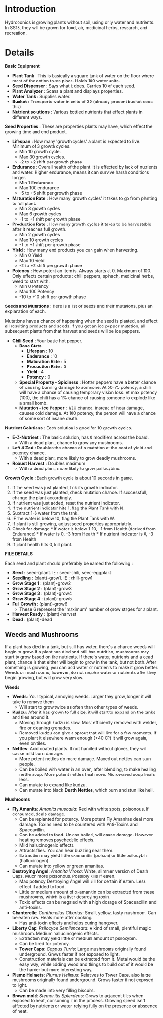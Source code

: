 # Introduction #

Hydroponics is growing plants without soil, using only water and nutrients. In SS13, they will be grown for food, air, medicinal herbs, research, and recreation.


# Details #

**Basic Equipment**
  * **Plant Tank** : This is basically a square tank of water on the floor where most of the action takes place. Holds 100 water units.
  * **Seed Dispenser** : Says what it does. Carries 10 of each seed.
  * **Plant Analyzer** : Scans a plant and displays properties.
  * **Water Tank** : Supplies water.
  * **Bucket** : Transports water in units of 30 (already-present bucket does this)
  * **Nutrient solutions** : Various bottled nutrients that effect plants in different ways.

**Seed Properties** : These are properties plants may have, which effect the growing time and end product.
  * **Lifespan** : How many 'growth cycles' a plant is expected to live. Minimum of 3 growth cycles.
    * Min 10 growth cycle.
    * Max 30 growth cycles.
    * -2 to +2 shift per growth phase
  * **Endurance** : Overall health of the plant. It is effected by lack of nutrients and water. Higher endurance, means it can survive harsh conditions longer.
    * Min 1 Endurance
    * Max 100 endurance
    * -5 to +5 shift per growth phase
  * **Maturation Rate** : How many 'growth cycles' it takes to go from planting to full plant.
    * Min 3 growth cycles
    * Max 6 growth cycles
    * -1 to +1 shift per growth phase
  * **Production Rate** : How many growth cycles it takes to be harvestable after it reaches full growth.
    * Min 2 growth cycles
    * Max 10 growth cycles
    * -1 to +1 shift per growth phase
  * **Yield** : How many end products you can gain when harvesting.
    * Min 0 Yield
    * Max 10 yield
    * -2 to +2 shift per growth phase
  * **Potency** : How potent an item is. Always starts at 0. Maximum of 100. Only effects certain products : chili peppers, spinach, medicinal herbs, weed to start with.
    * Min 0 Potency
    * Max 100 Potency
    * -10 to +10 shift per growth phase

**Seeds and Mutations** : Here is a list of seeds and their mutations, plus an explanation of each.

Mutations have a chance of happening when the seed is planted, and effect all resulting products and seeds. If you get an ice pepper mutation, all subsequent plants from that harvest and seeds will be ice peppers.
  * **Chili Seed** : Your basic hot pepper.
    * **Base Stats**
      * **Lifespan** : 10
      * **Endurance** : 10
      * **Maturation Rate** : 5
      * **Production Rate** : 5
      * **Yield** : 4
      * **Potency** : 0
    * **Special Property - Spiciness** : Hotter peppers have a better chance of causing burning damage to someone. At 50-75 potency, a chili will have a chance of causing temporary vision loss. At max potency (100), the chili has a 1% chance of causing someone to explode like a small bomb.
    * **Mutation - Ice Pepper** : 1/20 chance. Instead of heat damage, causes cold damage. At 100 potency, the person will have a chance of some sort of insane death.

**Nutrient Solutions** : Each solution is good for 10 growth cycles.
  * **E-Z-Nutrient** : The basic solution, has 0 modifiers across the board.
    * With a dead plant, chance to grow any mushrooms.
  * **Left 4 Zed** : Doubles the chance of a mutation at the cost of yield and potency chance.
    * With a dead plant, more likely to grow deadly mushrooms.
  * **Robust Harvest** : Doubles maximum
    * With a dead plant, more likely to grow psilocybins.

**Growth Cycle** : Each growth cycle is about 10 seconds in game.
  1. If the seed was just planted, tick its growth indicator.
  1. If the seed was just planted, check mutation chance. If successfull, change the plant accordingly.
  1. If nutrient was just added, reset the nutrient indicator.
  1. If the nutrient indicator hits 1, flag the Plant Tank with N.
  1. Subtract 1-6 water from the tank.
  1. IF the water is below 10, flag the Plant Tank with W.
  1. If plant is still growing, adjust seed properties appropriately.
  1. Check for damage
    * If water is below 1-10, -1 from Health (derived from Endurance)
    * If water is 0, -3 from Health
    * If nutrient indicator is 0, -3 from Health
  1. If plant health hits 0, kill plant.

**FILE DETAILS**

Each seed and plant should preferably be named the following :
  * **Seed** : seed-(plant. IE : seed-chili, seed-eggplant
  * **Seedling** : (plant)-grow1. IE : chili-grow1
  * **Grow Stage 1** : (plant)-grow2
  * **Grow Stage 2** : (plant)-grow3
  * **Grow Stage 3** : (plant)-grow4
  * **Grow Stage 4** : (plant)-grow5
  * **Full Growth** : (plant)-grow6
    * These 6 represent the 'maximum' number of grow stages for a plant.
  * **Harvest Ready** : (plant)-harvest
  * **Dead** : (plant)-dead

## Weeds and Mushrooms ##

If a plant has died in a tank, but still has water, there's a chance weeds will begin to grow. If a plant has died and still has nutrition, mushrooms may start to grow based on the nutrients. If there's water, nutrients and a dead plant, chance is that either will begin to grow in the tank, but not both. After something is growing, you can add water or nutrients to make it grow better. Weeds or mushrooms, however, do not _require_ water or nutrients after they begin growing, but will grow very slow.

**Weeds**

  * **Weeds**: Your typical, annoying weeds. Larger they grow, longer it will take to remove them.
    * Will start to grow twice as often than other types of weeds.
  * **Kudzu**: After it has grown to full size, it will start to expand on the tanks and tiles around it.
    * Moving through kudzu is slow. Most efficiently removed with welder, fire or cleaning grenades.
    * Removed kudzu can give a sprout that will live for a few moments. If you plant it elsewhere warm enough (+40 C?) it will grow again, even on tiles.
  * **Nettles**: Acid coated plants. If not handled without gloves, they will cause mild burn damage.
    * More potent nettles do more damage. Maxed out nettles can stun people.
    * Can be boiled with water in an oven, after blending, to make healing nettle soup. More potent nettles heal more. Microwaved soup heals less.
    * Can mutate to expand like kudzu.
    * Can mutate into black **Death Nettles**, which burn and stun like hell.

**Mushrooms**

  * **Fly Amanita**: _Amanita muscaria_: Red with white spots, poisonous. If consumed, deals damage.
    * Can be replanted for potency. More potent Fly Amanitas deal more damage. Toxins need to be countered with Anti-Toxins and Spaceacillin.
    * Can be added to food. Unless boiled, will cause damage. However heating removes psychedelic effects.
    * Mild hallucinogenic effects.
    * Attracts flies. You can hear buzzing near them.
    * Extraction may yield little α-amanitin (poison) or little psilocybin (hallucinogen).
    * Can mutate into yellow or green amanitas.
  * **Destroying Angel**: _Amanita Virosa_: White, slimmer version of Death Caps. Much more poisonous. Possibly kills if eaten.
    * Max potency Destroying Angel will kill for certain if eaten. Less effect if added to food.
    * Little or medium amount of α-amanitin can be extracted from these mushrooms, which is a liver destroying toxin.
    * Toxic effects can be negated with a high dosage of Spaceacillin and anti-toxins.
  * **Chanterelle**: _Cantharellus Cibarius_: Small, yellow, tasty mushroom. Can be eaten raw. Heals more after cooking.
    * Has anti-toxin effects and helps curing hangover.
  * **Liberty Cap**: _Psilocybe Semilanceata_: A kind of small, plentiful magic mushroom. Medium hallucinogenic effects.
    * Extraction may yield little or medium amount of psilocybin.
    * Can be bred for potency.
    * **Tower Caps**: _Cappus Turris_: Large mushrooms originally found underground. Grows faster if not exposed to light.
    * Construction materials can be extracted from it. Metal would be the easy way, while adding wood and things to build out of it would be the harder but more interesting way.
  * **Plump Helmets**: _Plumus Hellmus_: Relatives to Tower Caps, also large mushrooms originally found underground. Grows faster if not exposed to light.
    * Can be made into very filling biscuits.
  * **Brown mold**: _Stemonitis Splendens_: Grows to adjacent tiles when exposed to heat, consuming it in the process. Growing speed isn't affected by nutrients or water, relying fully on the presence or abscence of heat.